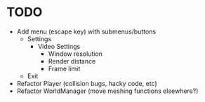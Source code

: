 # TODO  

- Add menu (escape key) with submenus/buttons  
	- Settings  
		- Video Settings  
			- Window resolution  
			- Render distance  
			- Frame limit  
	- Exit  
- Refactor Player (collision bugs, hacky code, etc)  
- Refactor WorldManager (move meshing functions elsewhere?)  
